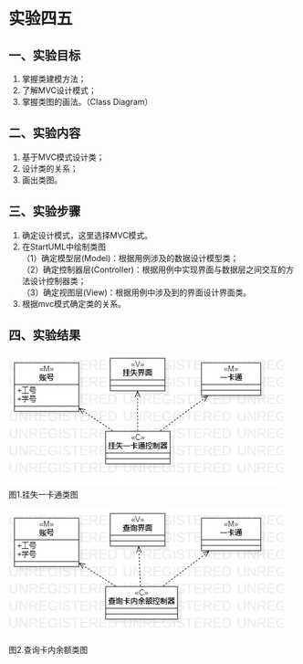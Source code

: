 # 实验四五

## 一、实验目标

1. 掌握类建模方法；
2. 了解MVC设计模式；
3. 掌握类图的画法。（Class Diagram）

## 二、实验内容

1. 基于MVC模式设计类；
2. 设计类的关系；
3. 画出类图。

## 三、实验步骤

1. 确定设计模式，这里选择MVC模式。 
2. 在StartUML中绘制类图  
   （1）确定模型层(Model)：根据用例涉及的数据设计模型类；  
   （2）确定控制器层(Controller)：根据用例中实现界面与数据层之间交互的方法设计控制器类；  
   （3）确定视图层(View)：根据用例中涉及到的界面设计界面类。   
3. 根据mvc模式确定类的关系。 

## 四、实验结果
![挂失一卡通类图](./挂失一卡通类图.jpg)  
图1.挂失一卡通类图

![查询卡内余额类图](./查询卡内余额类图.jpg)   
图2.查询卡内余额类图
